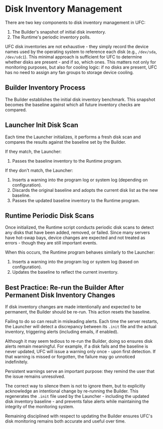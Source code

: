 # Disk Inventory Management
There are two key components to disk inventory management in UFC:
1. The Builder's snapshot of initial disk inventory.
2. The Runtime's periodic inventory polls.

UFC disk inventories are not exhaustive - they simply record the device names used by the operating system to reference each disk (e.g., `/dev/sda`, `/dev/sdc1`). This minimal approach is sufficient for UFC to determine whether disks are present - and if so, which ones. This matters not only for monitoring purposes, but also for cooling logic: if no disks are present, UFC has no need to assign any fan groups to storage device cooling.

## Builder Inventory Process
The Builder establishes the initial disk inventory benchmark. This snapshot becomes the baseline against which all future inventory checks are compared.

## Launcher Init Disk Scan
Each time the Launcher initializes, it performs a fresh disk scan and compares the results against the baseline set by the Builder.

If they match, the Launcher:
1. Passes the baseline inventory to the Runtime program.

If they don't match, the Launcher:
1. Inserts a warning into the program log or system log (depending on configuration).
2. Discards the original baseline and adopts the current disk list as the new baseline.
3. Passes the updated baseline inventory to the Runtime program.

## Runtime Periodic Disk Scans
Once initialized, the Runtime script conducts periodic disk scans to detect any disks that have been added, removed, or failed. Since many servers have hot-swap bays, device changes are expected and not treated as errors - though they are still important events.

When this occurs, the Runtime program behaves similarly to the Launcher:
1. Inserts a warning into the program log or system log (based on configuration).
2. Updates the baseline to reflect the current inventory.

## Best Practice: Re-run the Builder After Permanent Disk Inventory Changes
If disk inventory changes are made intentionally and expected to be permanent, the Builder should be re-run. This action resets the baseline.

Failing to do so can result in misleading alerts. Each time the server restarts, the Launcher will detect a discrepancy between its `.init` file and the actual inventory, triggering alerts (including emails, if enabled).

Although it may seem tedious to re-run the Builder, doing so ensures disk alerts remain meaningful. For example, if a disk fails and the baseline is never updated, UFC will issue a warning only once - upon first detection. If that warning is missed or forgotten, the failure may go unnoticed indefinitely.

Persistent warnings serve an important purpose: they remind the user that the issue remains unresolved.

The correct way to silence them is not to ignore them, but to explicitly acknowledge an intentional change by re-running the Builder. This regenerates the `.init` file used by the Launcher - including the updated disk inventory baseline - and prevents false alerts while maintaining the integrity of the monitoring system.

Remaining disciplined with respect to updating the Builder ensures UFC's disk monitoring remains both accurate and useful over time.
